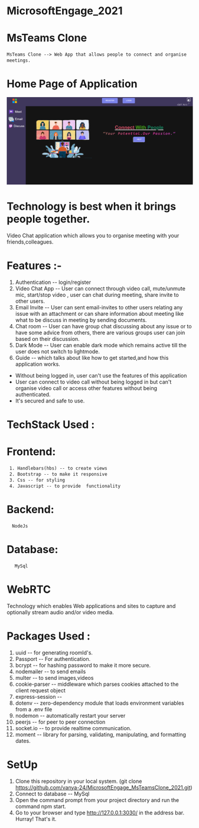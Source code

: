 # MicrosoftEngage_2021
# MsTeams Clone
    MsTeams Clone --> Web App that allows people to connect and organise meetings.
    
# Home Page of Application

 ![alt text](https://github.com/vanya-24/MsTeamsClone_MicrosoftEngage2021/blob/main/home.png)

# Technology is best when it brings people together.


 Video Chat application which allows you to organise meeting with your friends,colleagues.
# Features :-
1) Authentication -- login/register 
2) Video Chat App -- User can connect through video call, mute/unmute mic, start/stop video , user can chat during meeting, share invite to other users.
3) Email Invite -- User can sent email-invites to other users relating any issue with an attachment or can share information about meeting like what to be discuss in meeting by sending documents.
4) Chat room -- User can have group chat discussing about any issue or to have some advice from others, there are various groups user can join based on their discussion.
5) Dark Mode -- User can enable dark mode which remains active till the user does not switch to lightmode.
6) Guide -- which talks about like how to get started,and how this application works.

* Without being logged in, user can't use the features of this application
* User can connect to video call without being logged in but can't organise video call or access other features without being authenticated.
* It's secured and safe to use.


# TechStack Used :
 # Frontend: 
     1. Handlebars(hbs) -- to create views
     2. Bootstrap -- to make it responsive
     3. Css -- for styling
     4. Javascript -- to provide  functionality
 # Backend:
      NodeJs
 # Database:
       MySql



# WebRTC 
Technology which enables Web applications and sites to capture and optionally stream audio and/or video media.
# Packages Used :
  1) uuid -- for generating roomId's.
  2) Passport -- For authentication.
  3) bcrypt -- for hashing password to make it more secure.
  4) nodemailer -- to send emails
  5) multer -- to send images,videos
  6) cookie-parser -- middleware which parses cookies attached to the client request object
  7) express-session -- 
  8) dotenv -- zero-dependency module that loads environment variables from a .env file 
  9) nodemon -- automatically restart your server
  10) peerjs -- for peer to peer connection
  11) socket.io -- to provide realtime communication.
  12) moment --  library for parsing, validating, manipulating, and formatting dates.




# SetUp
1. Clone this repository in your local system. (git clone https://github.com/vanya-24/MicrosoftEngage_MsTeamsClone_2021.git)
2. Connect to database -- MySql
3. Open the command prompt from your project directory and run the command npm start.
4. Go to your browser and type http://127.0.0.1:3030/ in the address bar.
  Hurray! That's it.



 




